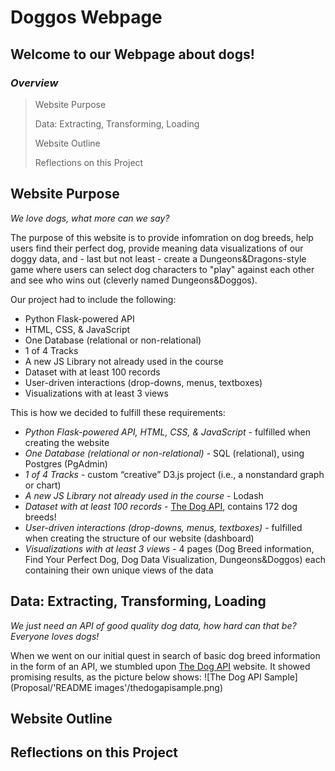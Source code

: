 # Doggos Webpage

## Welcome to our Webpage about dogs!

### *Overview* 
> Website Purpose <p>
> Data: Extracting, Transforming, Loading <p>
> Website Outline <p>
> Reflections on this Project <p>

## Website Purpose
*We love dogs, what more can we say?*  <p>
The purpose of this website is to provide infomration on dog breeds, help users find their perfect dog, provide meaning data visualizations of our doggy data, and - last but not least - create a Dungeons&Dragons-style game where users can select dog characters to "play" against each other and see who wins out (cleverly named Dungeons&Doggos).  <p>  <p>
Our project had to include the following:
* Python Flask-powered API 
* HTML, CSS, & JavaScript
* One Database (relational or non-relational)
* 1 of 4 Tracks
* A new JS Library not already used in the course
* Dataset with at least 100 records
* User-driven interactions (drop-downs, menus, textboxes)
* Visualizations with at least 3 views

This is how we decided to fulfill these requirements:
* *Python Flask-powered API, HTML, CSS, & JavaScript* - fulfilled when creating the website
* *One Database (relational or non-relational)* - SQL (relational), using Postgres (PgAdmin)
* *1 of 4 Tracks* - custom “creative” D3.js project (i.e., a nonstandard graph or chart)
* *A new JS Library not already used in the course* - Lodash
* *Dataset with at least 100 records* - [The Dog API](https://thedogapi.com/), contains 172 dog breeds!
* *User-driven interactions (drop-downs, menus, textboxes)* - fulfilled when creating the structure of our website (dashboard)
* *Visualizations with at least 3 views* - 4 pages (Dog Breed information, Find Your Perfect Dog, Dog Data Visualization, Dungeons&Doggos) each containing their own unique views of the data
 
## Data: Extracting, Transforming, Loading
*We just need an API of good quality dog data, how hard can that be? Everyone loves dogs!* <p>

When we went on our initial quest in search of basic dog breed information in the form of an API, we stumbled upon [The Dog API](https://thedogapi.com/) website. It showed promising results, as the picture below shows:
![The Dog API Sample](Proposal/'README images'/thedogapisample.png)
## Website Outline

## Reflections on this Project
